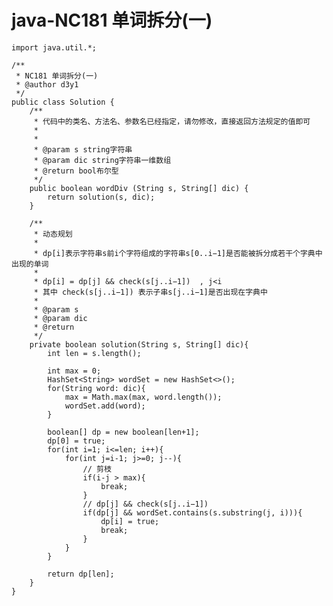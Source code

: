 # java-NC181 单词拆分(一)


    import java.util.*;
    
    /**
     * NC181 单词拆分(一)
     * @author d3y1
     */
    public class Solution {
        /**
         * 代码中的类名、方法名、参数名已经指定，请勿修改，直接返回方法规定的值即可
         *
         *
         * @param s string字符串
         * @param dic string字符串一维数组
         * @return bool布尔型
         */
        public boolean wordDiv (String s, String[] dic) {
            return solution(s, dic);
        }
    
        /**
         * 动态规划
         *
         * dp[i]表示字符串s前i个字符组成的字符串s[0..i−1]是否能被拆分成若干个字典中出现的单词
         *
         * dp[i] = dp[j] && check(s[j..i−1])  , j<i
         * 其中 check(s[j..i−1]) 表示子串s[j..i−1]是否出现在字典中
         *
         * @param s
         * @param dic
         * @return
         */
        private boolean solution(String s, String[] dic){
            int len = s.length();
    
            int max = 0;
            HashSet<String> wordSet = new HashSet<>();
            for(String word: dic){
                max = Math.max(max, word.length());
                wordSet.add(word);
            }
    
            boolean[] dp = new boolean[len+1];
            dp[0] = true;
            for(int i=1; i<=len; i++){
                for(int j=i-1; j>=0; j--){
                    // 剪枝
                    if(i-j > max){
                        break;
                    }
                    // dp[j] && check(s[j..i−1])
                    if(dp[j] && wordSet.contains(s.substring(j, i))){
                        dp[i] = true;
                        break;
                    }
                }
            }
    
            return dp[len];
        }
    }

  

